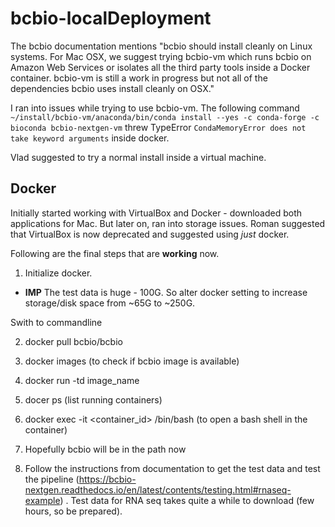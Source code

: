 # bcbio-localDeployment

The bcbio documentation mentions "bcbio should install cleanly on Linux systems. For Mac OSX, we suggest trying bcbio-vm which runs bcbio on Amazon Web Services or isolates all the third party tools inside a Docker container. bcbio-vm is still a work in progress but not all of the dependencies bcbio uses install cleanly on OSX."

I ran into issues while trying to use bcbio-vm. The following command ```~/install/bcbio-vm/anaconda/bin/conda install --yes -c conda-forge -c bioconda bcbio-nextgen-vm``` threw TypeError ```CondaMemoryError does not take keyword arguments``` inside docker. 

Vlad suggested to try a normal install inside a virtual machine.

## Docker

Initially started working with VirtualBox and Docker - downloaded both applications for Mac.
But later on, ran into storage issues. Roman suggested that VirtualBox is now deprecated and suggested using *just* docker.

Following are the final steps that are **working** now.

1. Initialize docker.  
  - **IMP** The test data is huge - 100G. So alter docker setting to increase storage/disk space from ~65G to ~250G.

Swith to commandline

2. docker pull bcbio/bcbio

3. docker images (to check if bcbio image is available)

4. docker run -td image_name 

5. docer ps (list running containers)

6. docker exec -it <container_id> /bin/bash (to open a bash shell in the container)

7. Hopefully bcbio will be in the path now

8. Follow the instructions from documentation to get the test data and test the pipeline (https://bcbio-nextgen.readthedocs.io/en/latest/contents/testing.html#rnaseq-example) 
  . Test data for RNA seq takes quite a while to download (few hours, so be prepared).  
